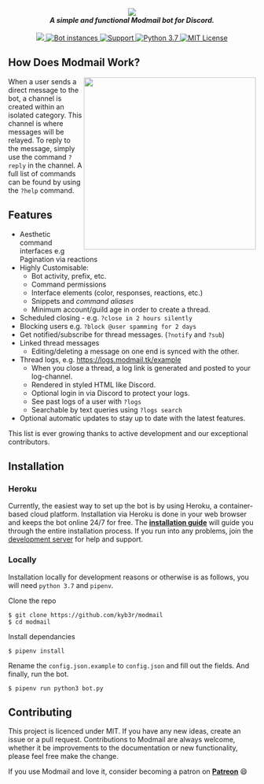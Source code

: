 <div align="center">
  <img src="https://i.imgur.com/o558Qnq.png" align="center">
  <br>
  <strong><i>A simple and functional Modmail bot for Discord.</i></strong>
  <br>
  <br>
    
  <a href="https://heroku.com/deploy?template=https://github.com/kyb3r/modmail">
    <img src="https://img.shields.io/badge/deploy_to-heroku-997FBC.svg?style=for-the-badge">
  </a>
  <a href="https://github.com/kyb3r/modmail/">	
    <img src="https://api.modmail.tk/badges/instances.svg" alt="Bot instances">	
  </a>
  <a href="https://discord.gg/j5e9p8w">
    <img src="https://img.shields.io/discord/515071617815019520.svg?style=for-the-badge&colorB=7289DA" alt="Support">
  </a>
  
  <a href="https://patreon.com/kyber">
    <img src="https://img.shields.io/badge/patreon-donate-orange.svg?style=for-the-badge" alt="Python 3.7">
  </a>
  
  <a href="https://github.com/kyb3r/modmail/blob/master/LICENSE">
    <img src="https://img.shields.io/badge/license-mit-e74c3c.svg?style=for-the-badge" alt="MIT License">
  </a>
</div>


## How Does Modmail Work?

<img src="https://i.imgur.com/GGukNDs.png" align="right" height="350">

When a user sends a direct message to the bot, a channel is created within an isolated category. This channel is where messages will be relayed. To reply to the message, simply use the command `?reply` in the channel. A full list of commands can be found by using the `?help` command.

## Features

* Aesthetic command interfaces e.g Pagination via reactions
* Highly Customisable:
  * Bot activity, prefix, etc.
  * Command permissions
  * Interface elements (color, responses, reactions, etc.)
  * Snippets and *command aliases*
  * Minimum account/guild age in order to create a thread.
* Scheduled closing - e.g. `?close in 2 hours silently`
* Blocking users e.g. `?block @user spamming for 2 days`
* Get notified/subscribe for thread messages. (`?notify` and `?sub`)
* Linked thread messages
  * Editing/deleting a message on one end is synced with the other.
* Thread logs, e.g. https://logs.modmail.tk/example
  * When you close a thread, a log link is generated and posted to your log-channel.
  * Rendered in styled HTML like Discord.
  * Optional login in via Discord to protect your logs.
  * See past logs of a user with `?logs`
  * Searchable by text queries using `?logs search`
* Optional automatic updates to stay up to date with the latest features.
  
This list is ever growing thanks to active development and our exceptional contributors.


## Installation

### Heroku
Currently, the easiest way to set up the bot is by using Heroku, a container-based cloud platform. Installation via Heroku is done in your web browser and keeps the bot online 24/7 for free. The [**installation guide**](https://github.com/kyb3r/modmail/wiki/Installation) will guide you through the entire installation process. If you run into any problems, join the [development server](https://discord.gg/etJNHCQ) for help and support. 

### Locally 
Installation locally for development reasons or otherwise is as follows, you will need `python 3.7` and `pipenv`.

Clone the repo
```console
$ git clone https://github.com/kyb3r/modmail
$ cd modmail
```

Install dependancies
```console
$ pipenv install
```

Rename the `config.json.example` to `config.json` and fill out the fields. 
And finally, run the bot.
```console
$ pipenv run python3 bot.py
```

## Contributing

This project is licenced under MIT. If you have any new ideas, create an issue or a pull request. Contributions to Modmail are always welcome, whether it be improvements to the documentation or new functionality, please feel free make the change.

If you use Modmail and love it, consider becoming a patron on **[Patreon](https://www.patreon.com/kyber)** :smile:
